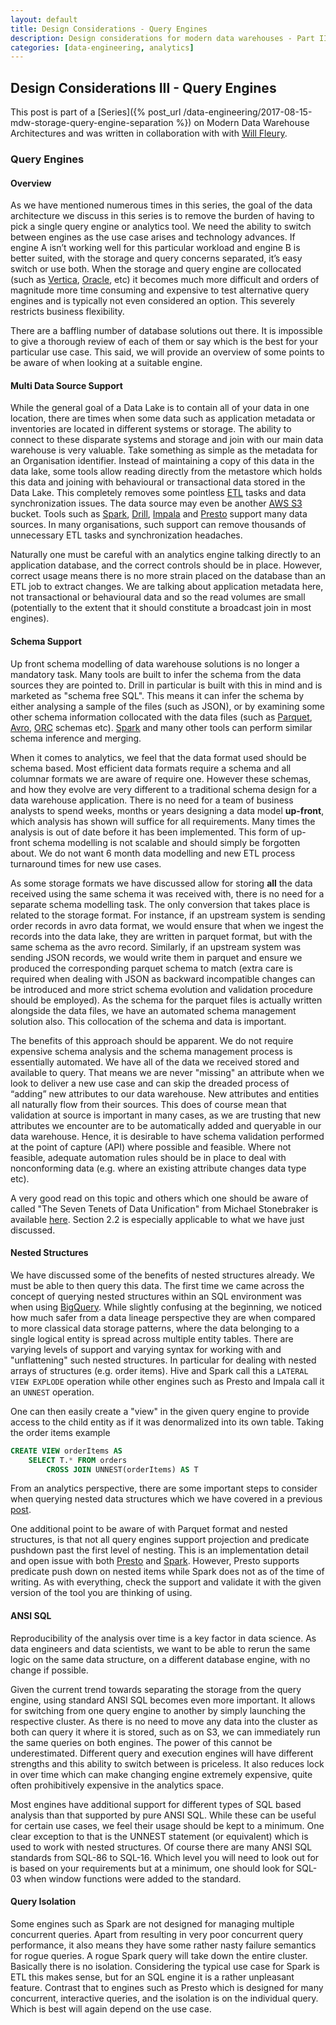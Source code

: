 ```yaml
---
layout: default
title: Design Considerations - Query Engines
description: Design considerations for modern data warehouses - Part III
categories: [data-engineering, analytics]
---
```


## Design Considerations III - Query Engines

This post is part of a [Series]({% post_url /data-engineering/2017-08-15-mdw-storage-query-engine-separation %}) on Modern Data Warehouse Architectures and was written in collaboration with with [Will Fleury](http://www.willfleury.com/).

### Query Engines

#### Overview

As we have mentioned numerous times in this series, the goal of the data architecture we discuss in this series is to remove the burden of having to pick a single query engine or analytics tool. We need the ability to switch between engines as the use case arises and technology advances. If engine A isn’t working well for this particular workload and engine B is better suited, with the storage and query concerns separated, it’s easy switch or use both. When the storage and query engine are collocated (such as [Vertica](Vertica), [Oracle](https://www.oracle.com), etc) it becomes much more difficult and orders of magnitude more time consuming and expensive to test alternative query engines and is typically not even considered an option. This severely restricts business flexibility. 

There are a baffling number of database solutions out there. It is impossible to give a thorough review of each of them or say which is the best for your particular use case. This said, we will provide an overview of some points to be aware of when looking at a suitable engine. 

#### Multi Data Source Support

While the general goal of a Data Lake is to contain all of your data in one location, there are times when some data such as application metadata or inventories are located in different systems or storage. The ability to connect to these disparate systems and storage and join with our main data warehouse is very valuable. Take something as simple as the metadata for an Organisation identifier. Instead of maintaining a copy of this data in the data lake, some tools allow reading directly from the metastore which holds this data and joining with behavioural or transactional data stored in the Data Lake. This completely removes some pointless [ETL](https://en.wikipedia.org/wiki/Extract,_transform,_load) tasks and data synchronization issues. The data source may even be another [AWS S3](https://aws.amazon.com/s3/) bucket. Tools such as [Spark](https://spark.apache.org/), [Drill](https://drill.apache.org/), [Impala](https://impala.apache.org/) and [Presto](https://prestodb.io/) support many data sources. In many organisations, such support can remove thousands of unnecessary ETL tasks and synchronization headaches. 

Naturally one must be careful with an analytics engine talking directly to an application database, and the correct controls should be in place. However, correct usage means there is no more strain placed on the database than an ETL job to extract changes. We are talking about application metadata here, not transactional or behavioural data and so the read volumes are small (potentially to the extent that it should constitute a broadcast join in most engines). 

#### Schema Support

Up front schema modelling of data warehouse solutions is no longer a mandatory task. Many tools are built to infer the schema from the data sources they are pointed to. Drill in particular is built with this in mind and is marketed as "schema free SQL". This means it can infer the schema by either analysing a sample of the files (such as JSON), or by examining some other schema information collocated with the data files (such as [Parquet](https://parquet.apache.org/), [Avro](https://avro.apache.org/), [ORC](https://orc.apache.org/) schemas etc). [Spark](https://spark.apache.org/) and many other tools can perform similar schema inference and merging. 

When it comes to analytics, we feel that the data format used should be schema based. Most efficient data formats require a schema and all columnar formats we are aware of require one. However these schemas, and how they evolve are very different to a traditional schema design for a data warehouse application. There is no need for a team of business analysts to spend weeks, months or years designing a data model **up-front**, which analysis has shown will suffice for all requirements. Many times the analysis is out of date before it has been implemented. This form of up-front schema modelling is not scalable and should simply be forgotten about. We do not want 6 month data modelling and new ETL process turnaround times for new use cases. 

As some storage formats we have discussed allow for storing **all** the data received using the same schema it was received with, there is no need for a separate schema modelling task. The only conversion that takes place is related to the storage format. For instance, if an upstream system is sending order records in avro data format, we would ensure that when we ingest the records into the data lake, they are written in parquet format, but with the same schema as the avro record. Similarly, if an upstream system was sending JSON records, we would write them in parquet and ensure we produced the corresponding parquet schema to match (extra care is required when dealing with JSON as backward incompatible changes can be introduced and more strict schema evolution and validation procedure should be employed). As the schema for the parquet files is actually written alongside the data files, we have an automated schema management solution also. This collocation of the schema and data is important. 

The benefits of this approach should be apparent. We do not require expensive schema analysis and the schema management process is essentially automated. We have all of the data we received stored and available to query. That means we are never "missing" an attribute when we look to deliver a new use case and can skip the dreaded process of “adding” new attributes to our data warehouse. New attributes and entities all naturally flow from their sources. This does of course mean that validation at source is important in many cases, as we are trusting that new attributes we encounter are to be automatically added and queryable in our data warehouse. Hence, it is desirable to have schema validation performed at the point of capture (API) where possible and feasible. Where not feasible, adequate automation rules should be in place to deal with nonconforming data (e.g. where an existing attribute changes data type etc). 

A very good read on this topic and others which one should be aware of called "The Seven Tenets of Data Unification" from Michael Stonebraker is available [here](https://www.tamr.com/landing-pages/dr-michael-stonebrakers-7-tenets-data-unification-3/). Section 2.2 is especially applicable to what we have just discussed.

#### Nested Structures

We have discussed some of the benefits of nested structures already. We must be able to then query this data. The first time we came across the concept of querying nested structures within an SQL environment was when using [BigQuery](https://cloud.google.com/bigquery/). While slightly confusing at the beginning, we noticed how much safer from a data lineage perspective they are when compared to more classical data storage patterns, where the data belonging to a single logical entity is spread across multiple entity tables. There are varying levels of support and varying syntax for working with and "unflattening" such nested structures. In particular for dealing with nested arrays of structures (e.g. order items). Hive and Spark call this a `LATERAL VIEW EXPLODE` operation while other engines such as Presto and Impala call it an `UNNEST` operation. 

One can then easily create a "view" in the given query engine to provide access to the child entity as if it was denormalized into its own table. Taking the order items example

```sql
CREATE VIEW orderItems AS 
    SELECT T.* FROM orders 
        CROSS JOIN UNNEST(orderItems) AS T
```


From an analytics perspective, there are some important steps to consider when querying nested data structures which we have covered in a previous [post](https://docs.google.com/document/d/1v2X0JqA66vCJUBRmCW3coFya2oSGe5G4C-ioEqQfWoU/edit). 

One additional point to be aware of with Parquet format and nested structures, is that not all query engines support projection and predicate pushdown past the first level of nesting. This is an implementation detail and open issue with both [Presto](https://github.com/prestodb/presto/issues/2508) and [Spark](https://issues.apache.org/jira/browse/SPARK-4502). However, Presto supports predicate push down on nested items while Spark does not as of the time of writing. As with everything, check the support and validate it with the given version of the tool you are thinking of using. 

#### ANSI SQL

Reproducibility of the analysis over time is a key factor in data science. As data engineers and data scientists, we want to be able to rerun the same logic on the same data structure, on a different database engine, with no change if possible.

Given the current trend towards separating the storage from the query engine, using standard ANSI SQL becomes even more important. It allows for switching from one query engine to another by simply launching the respective cluster. As there is no need to move any data into the cluster as both can query it where it is stored, such as on S3, we can immediately run the same queries on both engines. The power of this cannot be underestimated. Different query and execution engines will have different strengths and this ability to switch between is priceless. It also reduces lock in over time which can make changing engine extremely expensive, quite often prohibitively expensive in the analytics space.

Most engines have additional support for different types of SQL based analysis than that supported by pure ANSI SQL. While these can be useful for certain use cases, we feel their usage should be kept to a minimum. One clear exception to that is the UNNEST statement (or equivalent) which is used to work with nested structures. Of course there are many ANSI SQL standards from SQL-86 to SQL-16. Which level you will need to look out for is based on your requirements but at a minimum, one should look for SQL-03 when window functions were added to the standard.

#### Query Isolation

Some engines such as Spark are not designed for managing multiple concurrent queries. Apart from resulting in very poor concurrent query performance, it also means they have some rather nasty failure semantics for rogue queries. A rogue Spark query will take down the entire cluster. Basically there is no isolation. Considering the typical use case for Spark is ETL this makes sense, but for an SQL engine it is a rather unpleasant feature. Contrast that to engines such as Presto which is designed for many concurrent, interactive queries, and the isolation is on the individual query. Which is best will again depend on the use case. 



